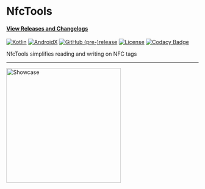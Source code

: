 # NfcTools

#### [View Releases and Changelogs](https://github.com/fctaddia/NfcTools/releases)

[![Kotlin](https://img.shields.io/badge/Kotlin-1.3.61-6200EE.svg?style=flat-square)](http://kotlinlang.org)
[![AndroidX](https://img.shields.io/badge/AndroidX-1.3.1-3700B3.svg?style=flat-square)](https://developer.android.com/jetpack/androidx/)
[![GitHub (pre-)release](https://img.shields.io/github/v/release/fctaddia/nfctools.svg?color=3700B3&include_prereleases&label=Release&style=flat-square)](./../../releases)
[![License](https://img.shields.io/github/license/fctaddia/NfcTools?color=03DAC5&label=License)](https://opensource.org/licenses/MIT)
[![Codacy Badge](https://app.codacy.com/project/badge/Grade/2f1acba06d8d4224953814006836d199)](https://www.codacy.com/manual/fctaddia/NfcTools?utm_source=github.com&amp;utm_medium=referral&amp;utm_content=fctaddia/NfcTools&amp;utm_campaign=Badge_Grade)

NfcTools simplifies reading and writing on NFC tags

---

<img src="https://raw.githubusercontent.com/fctaddia/NfcTools/master/art/screen_activity.png" alt="Showcase" height="300px">
